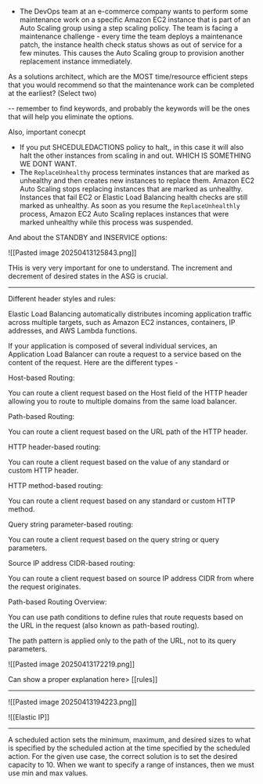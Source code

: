 - The DevOps team at an e-commerce company wants to perform some maintenance work on a specific Amazon EC2 instance that is part of an Auto Scaling group using a step scaling policy. The team is facing a maintenance challenge - every time the team deploys a maintenance patch, the instance health check status shows as out of service for a few minutes. This causes the Auto Scaling group to provision another replacement instance immediately.

As a solutions architect, which are the MOST time/resource efficient steps that you would recommend so that the maintenance work can be completed at the earliest? (Select two)

--
remember to find keywords, and probably the keywords will be the ones that will help you eliminate the options.

Also, important conecpt
- If you put SHCEDULEDACTIONS policy to halt,, in this case it will also halt the other instances from scaling in and out. WHICH IS SOMETHING WE DONT WANT.
- The `ReplaceUnhealthy` process terminates instances that are marked as unhealthy and then creates new instances to replace them. Amazon EC2 Auto Scaling stops replacing instances that are marked as unhealthy. Instances that fail EC2 or Elastic Load Balancing health checks are still marked as unhealthy. As soon as you resume the `ReplaceUnhealthly` process, Amazon EC2 Auto Scaling replaces instances that were marked unhealthy while this process was suspended.

And about the STANDBY and INSERVICE options:

![[Pasted image 20250413125843.png]]

THis is very very important for one to understand.
The increment and decrement of desired states in the ASG is crucial.

---

Different header styles and rules:


Elastic Load Balancing automatically distributes incoming application traffic across multiple targets, such as Amazon EC2 instances, containers, IP addresses, and AWS Lambda functions.

If your application is composed of several individual services, an Application Load Balancer can route a request to a service based on the content of the request. Here are the different types -

Host-based Routing:

You can route a client request based on the Host field of the HTTP header allowing you to route to multiple domains from the same load balancer.

Path-based Routing:

You can route a client request based on the URL path of the HTTP header.

HTTP header-based routing:

You can route a client request based on the value of any standard or custom HTTP header.

HTTP method-based routing:

You can route a client request based on any standard or custom HTTP method.

Query string parameter-based routing:

You can route a client request based on the query string or query parameters.

Source IP address CIDR-based routing:

You can route a client request based on source IP address CIDR from where the request originates.

Path-based Routing Overview:

You can use path conditions to define rules that route requests based on the URL in the request (also known as path-based routing).

The path pattern is applied only to the path of the URL, not to its query parameters.


![[Pasted image 20250413172219.png]]


Can show a proper explanation here> [[rules]]


---


![[Pasted image 20250413194223.png]]


![[Elastic IP]]


---

A scheduled action sets the minimum, maximum, and desired sizes to what is specified by the scheduled action at the time specified by the scheduled action. For the given use case, the correct solution is to set the desired capacity to 10. When we want to specify a range of instances, then we must use min and max values.

